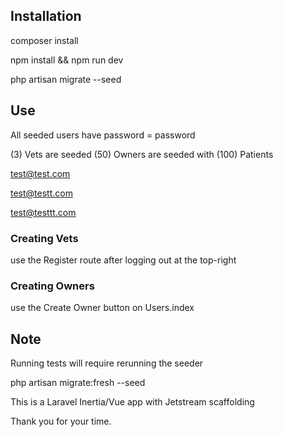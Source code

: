## Installation

composer install

npm install && npm run dev

php artisan migrate --seed

## Use

All seeded users have password = password

(3) Vets are seeded
(50) Owners are seeded with (100) Patients

test@test.com

test@testt.com

test@testtt.com

### Creating Vets

use the Register route after logging out at the top-right

### Creating Owners

use the Create Owner button on Users.index

## Note

Running tests will require rerunning the seeder

php artisan migrate:fresh --seed

This is a Laravel Inertia/Vue app with Jetstream scaffolding

Thank you for your time.
